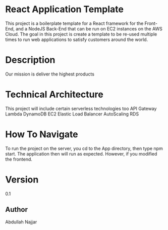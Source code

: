 # React Application Template

This project is a boilerplate template for a React framework for the Front-End, and a NodeJS Back-End that can be run on EC2 instances on the AWS Cloud. The goal in this project is create a template to be re-used multiple times to run web applications to satisfy customers around the world.

# Description

Our mission is deliver the highest products

# Technical Architecture

This project will include certain serverless technologies too
API Gateway
Lambda
DynamoDB
EC2
Elastic Load Balancer
AutoScaling
RDS

# How To Navigate

To run the project on the server, you cd to the App directory, then type npm start.
The application then will run as expected. However, if you modified the frontend.

# Version

0.1

## Author

Abdullah Najjar
